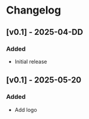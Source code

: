 # Changelog

## [v0.1] - 2025-04-DD
### Added
- Initial release

## [v0.1] - 2025-05-20
### Added
- Add logo 